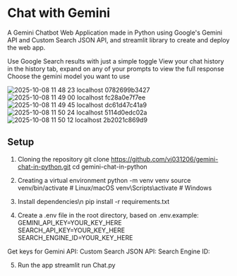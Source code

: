 # Chat with Gemini

A Gemini Chatbot Web Application made in Python using Google's Gemini API and Custom Search JSON API, and streamlit library to create and deploy the web app.

Use Google Search results with just a simple toggle
View your chat history in the history tab, expand on any of your prompts to view the full response
Choose the gemini model you want to use

![2025-10-08 11 48 23 localhost 0782699b3427](https://github.com/user-attachments/assets/c3cde95e-f4e8-4ea9-8969-92a412414d85)
![2025-10-08 11 49 00 localhost fc28a0e7f7ee](https://github.com/user-attachments/assets/4a55f91f-e19b-42fe-a71a-d7af67fca9ea)
![2025-10-08 11 49 45 localhost dc61d47c41a9](https://github.com/user-attachments/assets/559dc3a9-c424-4a8d-9e51-8ed1172dc683)
![2025-10-08 11 50 24 localhost 5114d0edc02a](https://github.com/user-attachments/assets/4ee5cf9d-a105-47f9-815b-24c5377a1922)
![2025-10-08 11 50 12 localhost 2b2021c869d9](https://github.com/user-attachments/assets/c0595733-f236-4607-9c6f-6dacc12dff99)

## Setup

1. Cloning the repository
git clone https://github.com/vj031206/gemini-chat-in-python.git
cd gemini-chat-in-python

2. Creating a virtual environment
python -m venv venv
source venv/bin/activate   # Linux/macOS
venv\Scripts\activate      # Windows

3. Install dependencies\n
pip install -r requirements.txt

4. Create a .env file in the root directory, based on .env.example:
GEMINI_API_KEY=YOUR_KEY_HERE
SEARCH_API_KEY=YOUR_KEY_HERE
SEARCH_ENGINE_ID=YOUR_KEY_HERE

Get keys for
Gemini API:
Custom Search JSON API:
Search Engine ID: 

5. Run the app
streamlit run Chat.py
